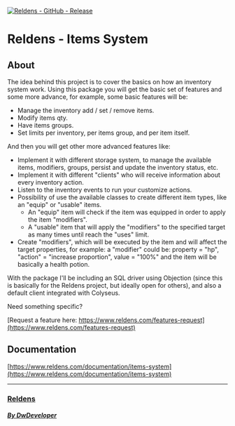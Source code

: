 [![Reldens - GitHub - Release](https://www.dwdeveloper.com/media/reldens/reldens-mmorpg-platform.png)](https://github.com/damian-pastorini/reldens)

# Reldens - Items System

## About

The idea behind this project is to cover the basics on how an inventory system work.
Using this package you will get the basic set of features and some more advance, for example, some basic features will be:
 - Manage the inventory add / set / remove items.
 - Modify items qty.
 - Have items groups.
 - Set limits per inventory, per items group, and per item itself.

And then you will get other more advanced features like:

- Implement it with different storage system, to manage the available items, modifiers, groups, persist and update the
inventory status, etc.
- Implement it with different "clients" who will receive information about every inventory action.
- Listen to the inventory events to run your customize actions. 
- Possibility of use the available classes to create different item types, like an "equip" or "usable" items.
    - An "equip" item will check if the item was equipped in order to apply the item "modifiers".
    - A "usable" item that will apply the "modifiers" to the specified target as many times until reach the "uses"
limit.
- Create "modifiers", which will be executed by the item and will affect the target properties, for example: a
"modifier" could be: property = "hp", "action" = "increase proportion", value = "100%" and the item will be basically
a health potion.

With the package I'll be including an SQL driver using Objection (since this is basically for the Reldens project, but
ideally open for others), and also a default client integrated with Colyseus.

Need something specific?

[Request a feature here: https://www.reldens.com/features-request](https://www.reldens.com/features-request)

## Documentation

[https://www.reldens.com/documentation/items-system](https://www.reldens.com/documentation/items-system)

---

### [Reldens](https://github.com/damian-pastorini/reldens/ "Reldens")

##### [By DwDeveloper](https://www.dwdeveloper.com/ "DwDeveloper")
